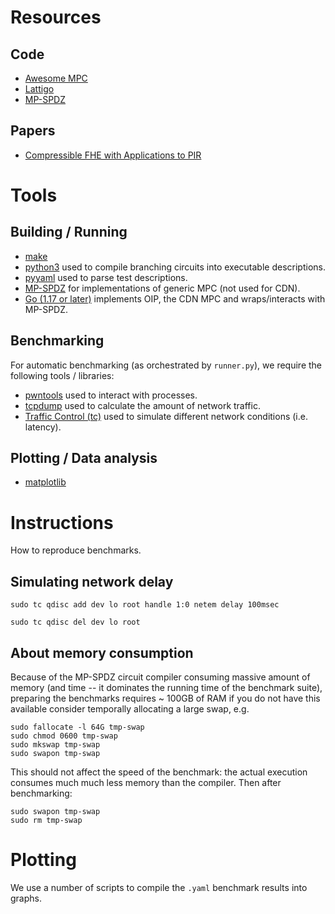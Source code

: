 # Resources

## Code

- [Awesome MPC](https://github.com/rdragos/awesome-mpc/blob/master/readme.md)
- [Lattigo](https://github.com/ldsec/lattigo)
- [MP-SPDZ](https://github.com/data61/MP-SPDZ)

## Papers

- [Compressible FHE with Applications to PIR](https://eprint.iacr.org/2019/733)

# Tools

## Building / Running

- [make]()
- [python3]() used to compile branching circuits into executable descriptions.
- [pyyaml]() used to parse test descriptions.
- [MP-SPDZ]() for implementations of generic MPC (not used for CDN).
- [Go (1.17 or later)]() implements OIP, the CDN MPC and wraps/interacts with MP-SPDZ.

## Benchmarking

For automatic benchmarking (as orchestrated by `runner.py`), we require the following tools / libraries:

- [pwntools](https://docs.pwntools.com/en/stable/) used to interact with processes.
- [tcpdump]() used to calculate the amount of network traffic.
- [Traffic Control (tc)]() used to simulate different network conditions (i.e. latency).


## Plotting / Data analysis

- [matplotlib]()

# Instructions

How to reproduce benchmarks.

## Simulating network delay

```
sudo tc qdisc add dev lo root handle 1:0 netem delay 100msec

sudo tc qdisc del dev lo root
```

## About memory consumption

Because of the MP-SPDZ circuit compiler consuming massive amount of memory (and time -- it dominates the running time of the benchmark suite),
preparing the benchmarks requires ~ 100GB of RAM if you do not have this available consider temporally allocating a large swap, e.g.

```
sudo fallocate -l 64G tmp-swap
sudo chmod 0600 tmp-swap
sudo mkswap tmp-swap
sudo swapon tmp-swap
```

This should not affect the speed of the benchmark: the actual execution consumes much much less memory than the compiler. Then after benchmarking:

```
sudo swapon tmp-swap
sudo rm tmp-swap
```

# Plotting

We use a number of scripts to compile the `.yaml` benchmark results into graphs.

